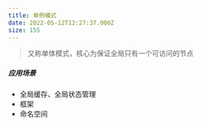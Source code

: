 ```yaml
---
title: 单例模式
date: 2022-05-12T12:27:37.000Z
size: 155
---
```

> 又称单体模式，核心为保证全局只有一个可访问的节点

##### 应用场景

- 全局缓存、全局状态管理
- 框架
- 命名空间
